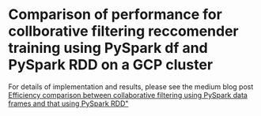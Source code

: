 # Comparison of performance for collborative filtering reccomender training using PySpark df and PySpark RDD on a GCP cluster

For details of implementation and results, please see the medium blog post [Efficiency comparison between collaborative filtering using PySpark data frames and that using PySpark RDD"](https://sarora-69521.medium.com/efficiency-comparison-between-collaborative-filtering-using-pyspark-data-frames-and-that-using-88ff4e785679) 
